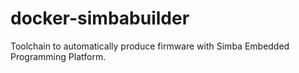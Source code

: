 # docker-simbabuilder
Toolchain to automatically produce firmware with Simba Embedded Programming Platform.
